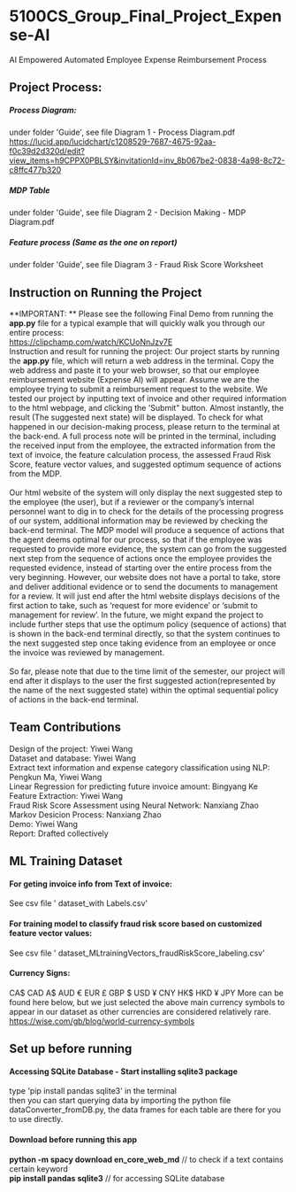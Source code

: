 # 5100CS_Group_Final_Project_Expense-AI
AI Empowered Automated Employee Expense Reimbursement Process

## Project Process:  ##
##### Process Diagram: ##### 
under folder 'Guide', see file Diagram 1 - Process Diagram.pdf
<br>
https://lucid.app/lucidchart/c1208529-7687-4675-92aa-f0c39d2d320d/edit?view_items=h9CPPX0PBLSY&invitationId=inv_8b067be2-0838-4a98-8c72-c8ffc477b320

##### MDP Table  #####
under folder 'Guide', see file Diagram 2 - Decision Making - MDP Diagram.pdf

##### Feature process (Same as the one on report) 
under folder 'Guide', see file Diagram 3 - Fraud Risk Score Worksheet

## Instruction on Running the Project ##
**IMPORTANT: ** Please see the following Final Demo from running the **app.py** file for a typical example that will quickly walk you through our entire process: 
<br>https://clipchamp.com/watch/KCUoNnJzv7E
<br>Instruction and result for running the project: Our project starts by running the **app.py** file, which will return a web address in the terminal. Copy the web address and paste it to your web browser,  so that our employee reimbursement website (Expense AI) will appear.  Assume we are the employee trying to submit a reimbursement request to the website.  We tested our project by  inputting text of invoice and other required information to the html webpage, and clicking the 'Submit" button.  Almost instantly, the result (The suggested next state) will be displayed. To check for what happened in our decision-making process,  please return to the terminal at the back-end.  A full process note will be printed in the terminal, including the received input from the employee, the extracted information from the text of invoice, the feature calculation process, the assessed Fraud Risk Score,  feature vector values,  and suggested optimum sequence of actions from the MDP.  <br><br>
Our html website of the system will only display the next suggested step to the employee (the user), but if a reviewer or the company’s internal personnel want to dig in to check for the details of the processing progress of our system, additional information may be reviewed by checking the back-end terminal.  The MDP model will produce a sequence of actions that the agent deems optimal for our process, so that if the employee was requested to provide more evidence, the system can go from the suggested next step from the sequence of actions once the employee provides the requested evidence, instead of starting over the entire process from the very beginning.   However, our website does not have a portal to take, store and deliver additional evidence or to send the documents to management for a review.  It will just end after the html website displays decisions of the first action to take, such as ‘request for more evidence’ or ‘submit to management for review’. In the future, we might expand the project to include further steps that use the optimum policy (sequence of actions) that is shown in the back-end terminal directly, so that the system continues to the next suggested step once taking evidence from an employee or once the invoice was reviewed by management. <br><br>
So far, please note that due to the time limit of the semester, our project will end after it displays to the user the first suggested action(represented by the name of the next suggested state) within the optimal sequential policy of actions in the back-end terminal. <br>


## Team Contributions ##
Design of the project: Yiwei Wang <br>
Dataset and database:  Yiwei Wang <br>
Extract text information and expense category classification using NLP:  Pengkun Ma, Yiwei Wang<br>
Linear Regression for predicting future invoice amount: Bingyang Ke<br>
Feature Extraction:  Yiwei Wang<br>
Fraud Risk Score Assessment using Neural Network:  Nanxiang Zhao<br>
Markov Desicion Process: Nanxiang Zhao<br>
Demo:  Yiwei Wang<br>
Report: Drafted collectively

## ML Training Dataset ##
#### For geting invoice info from Text of invoice: ####   
See csv file ' dataset_with Labels.csv'
#### For training model to classify fraud risk score based on customized feature vector values: ####
See csv file ' dataset_MLtrainingVectors_fraudRiskScore_labeling.csv'

#### Currency Signs: ####
CA$     CAD
A$      AUD
€       EUR
£       GBP
$       USD
¥       CNY
HK$     HKD
¥       JPY
More can be found here below, but we just selected the above main currency symbols to appear in our dataset as other currencies are considered relatively rare. 
https://wise.com/gb/blog/world-currency-symbols

## Set up before running ##
#### Accessing SQLite Database -  Start installing sqlite3 package ##
type  'pip install pandas sqlite3' in the terminal  
then you can start querying data by importing the python file dataConverter_fromDB.py, the data frames for each table are there for you to use directly.

#### Download before running this app ####
**python -m spacy download en_core_web_md**                        // to check if a text contains certain keyword<br>
**pip install pandas sqlite3**                                   // for accessing SQLite database<br>



